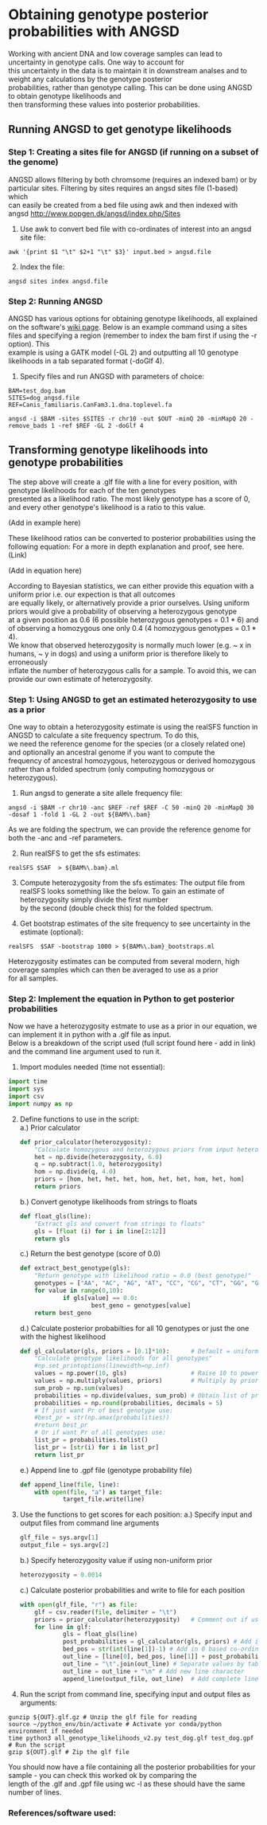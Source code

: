 # Obtaining genotype posterior probabilities with ANGSD

Working with ancient DNA and low coverage samples can lead to uncertainty in genotype calls. One way to account for  
this uncertainty in the data is to maintain it in downstream analses and to weight any calculations by the genotype posterior  
probabilities, rather than genotype calling. This can be done using ANGSD to obtain genotype likelihoods and  
then transforming these values into posterior probabilities.

## Running ANGSD to get genotype likelihoods

### Step 1: Creating a sites file for ANGSD (if running on a subset of the genome)

ANGSD allows filtering by both chromsome (requires an indexed bam) or by particular sites. Filtering by sites requires an angsd sites file (1-based) which  
can easily be created from a bed file using awk and then indexed with angsd http://www.popgen.dk/angsd/index.php/Sites 

1. Use awk to convert bed file with co-ordinates of interest into an angsd site file:
```linux
awk '{print $1 "\t" $2+1 "\t" $3}' input.bed > angsd.file
```
2. Index the file:
```linux
angsd sites index angsd.file
```

### Step 2: Running ANGSD

ANGSD has various options for obtaining genotype likelihoods, all explained on the software's [wiki page](http://www.popgen.dk/angsd/index.php/Genotype_Likelihoods). Below is 
an example command using a sites files and specifying a region (remember to index the bam first if using the -r option). This  
example is using a GATK model (-GL 2) and outputting all 10 genotype likelihoods in a tab separated format (-doGlf 4).

1. Specify files and run ANGSD with parameters of choice:
```linux
BAM=test_dog.bam
SITES=dog_angsd.file
REF=Canis_familiaris.CanFam3.1.dna.toplevel.fa 

angsd -i $BAM -sites $SITES -r chr10 -out $OUT -minQ 20 -minMapQ 20 -remove_bads 1 -ref $REF -GL 2 -doGlf 4
```

## Transforming genotype likelihoods into genotype probabilities

The step above will create a .glf file with a line for every position, with genotype likelihoods for each of the ten genotypes  
presented as a likelihood ratio. The most likely genotype has a score of 0, and every other genotype's likelihood is a ratio
to this value. 

(Add in example here)

These likelihood ratios can be converted to posterior probabilities using the following equation: 
For a more in depth explanation and proof, see here. (Link)

(Add in equation here)

According to Bayesian statistics, we can either provide this equation with a uniform prior i.e. our expection is that all outcomes  
are equally likely, or alternatively provide a prior ourselves. Using uniform priors would give a probability of observing a heterozygous genotype  
at a given position as 0.6 (6 possible heterozygous genotypes = 0.1 * 6) and of observing a homozygous one only 0.4 (4 homozygous genotypes = 0.1 * 4).  
We know that observed heterozygosity is normally much lower (e.g. ~ x in humans, ~ y in dogs) and using a uniform prior is therefore likely to erroneously  
inflate the number of heterozygous calls for a sample. To avoid this, we can provide our own estimate of heterozygosity. 

### Step 1: Using ANGSD to get an estimated heterozygosity to use as a prior

One way to obtain a heterozygosity estimate is using the realSFS function in ANGSD to calculate a site frequency spectrum. To do this,  
we need the reference genome for the species (or a closely related one) and optionally an ancestral genome if you want to compute the  
frequency of ancestral homozygous, heterozygous or derived homozygous rather than a folded spectrum (only computing homozygous or  
heterozygous).  

1. Run angsd to generate a site allele frequency file:
```linux
angsd -i $BAM -r chr10 -anc $REF -ref $REF -C 50 -minQ 20 -minMapQ 30 -dosaf 1 -fold 1 -GL 2 -out ${BAM%\.bam}
```  
   As we are folding the spectrum, we can provide the reference genome for both the -anc and -ref parameters.  

2. Run realSFS to get the sfs estimates:
```linux
realSFS $SAF  > ${BAM%\.bam}.ml
```
3. Compute heterozygosity from the sfs estimates:
The output file from realSFS looks something like the below. To gain an estimate of heterozygosity simply divide the first number  
by the second (double check this) for the folded spectrum.

4. Get bootstrap estimates of the site frequency to see uncertainty in the estimate (optional):
```linux
realSFS  $SAF -bootstrap 1000 > ${BAM%\.bam}_bootstraps.ml
```
Heterozygosity estimates can be computed from several modern, high coverage samples which can then be averaged to use as a prior  
for all samples.

### Step 2: Implement the equation in Python to get posterior probabilities

Now we have a heterozygosity estmate to use as a prior in our equation, we can implement it in python with a .glf file as input.  
Below is a breakdown of the script used (full script found here - add in link) and the command line argument used to run it. 

1. Import modules needed (time not essential):
```python
import time
import sys
import csv
import numpy as np
```
2. Define functions to use in the script:  
    a.) Prior calculator
    ```python
    def prior_calculator(heterozygosity):
        "Calculate homozygous and heterozygous priors from input heterozygosity value"
        het = np.divide(heterozygosity, 6.0)
        q = np.subtract(1.0, heterozygosity)
        hom = np.divide(q, 4.0)
        priors = [hom, het, het, het, hom, het, het, hom, het, hom]
        return priors
    ```
    b.) Convert genotype likelihoods from strings to floats
    ```python
    def float_gls(line):
        "Extract gls and convert from strings to floats"
        gls = [float (i) for i in line[2:12]]
        return gls
    ```
    c.) Return the best genotype (score of 0.0)
    ```python
    def extract_best_genotype(gls):
        "Return genotype with likelihood ratio = 0.0 (best genotype)"
        genotypes = ["AA", "AC", "AG", "AT", "CC", "CG", "CT", "GG", "GT", "TT"] 
        for value in range(0,10):
                if gls[value] == 0.0:
                        best_geno = genotypes[value]
        return best_geno
    ```
    d.) Calculate posterior probabilties for all 10 genotypes or just the one with the highest likelihood
    ```python
    def gl_calculator(gls, priors = [0.1]*10):      # Default = uniform prior
        "Calculate genotype likelihoods for all genotypes"
        #np.set_printoptions(linewidth=np.inf)
        values = np.power(10, gls)                  # Raise 10 to power of gls
        values = np.multiply(values, priors)        # Multiply by prior
        sum_prob = np.sum(values)
        probabilities = np.divide(values, sum_prob) # Obtain list of probabilities by value/sum_prob
        probabilities = np.round(probabilities, decimals = 5)
        # If just want Pr of best genotype use:
        #best_pr = str(np.amax(probabilities))
        #return best_pr
        # Or if want Pr of all genotypes use:
        list_pr = probabilities.tolist()
        list_pr = [str(i) for i in list_pr]
        return list_pr
    ```
    e.) Append line to .gpf file (genotype probability file)
    ```python
    def append_line(file, line):
        with open(file, "a") as target_file:
                target_file.write(line)
    ```
3.  Use the functions to get scores for each position:
    a.) Specify input and output files from command line arguments
    ```python
    glf_file = sys.argv[1]
    output_file = sys.argv[2]
    ```
    b.) Specify heterozygosity value if using non-uniform prior
    ```python
    heterozygosity = 0.0014
    ```
    c.) Calculate posterior probabilities and write to file for each position
    ```python
    with open(glf_file, "r") as file:
        glf = csv.reader(file, delimiter = "\t")
        priors = prior_calculator(heterozygosity)   # Comment out if using uniform prior
        for line in glf:
                gls = float_gls(line)
                post_probabilities = gl_calculator(gls, priors) # Add in priors if not uniform; if uniform just provide gls
                bed_pos = str(int(line[1])-1) # Add in 0 based co-ordinate to convert to bed file
                out_line = [line[0], bed_pos, line[1]] + post_probabilities  
                out_line = "\t".join(out_line) # Separate values by tabs
                out_line = out_line + "\n" # Add new line character
                append_line(output_file, out_line)  # Add complete line to out file

    ```
 4. Run the script from command line, specifying input and output files as arguments:
 ```linux
 gunzip ${OUT}.glf.gz # Unzip the glf file for reading
 source ~/python_env/bin/activate # Activate yor conda/python environment if needed
 time python3 all_genotype_likelihoods_v2.py test_dog.glf test_dog.gpf # Run the script
 gzip ${OUT}.glf # Zip the glf file
 ```
You should now have a file containing all the posterior probabilities for your sample - you can check this worked ok by comparing the  
length of the .glf and .gpf file using wc -l as these should have the same number of lines. 
  
 ### References/software used: 
    
    





